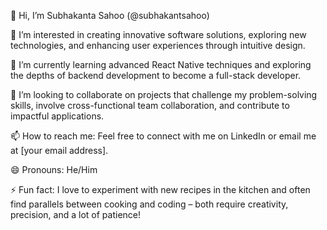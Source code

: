 👋 Hi, I’m Subhakanta Sahoo (@subhakantsahoo)

👀 I’m interested in creating innovative software solutions, exploring new technologies, and enhancing user experiences through intuitive design.

🌱 I’m currently learning advanced React Native techniques and exploring the depths of backend development to become a full-stack developer.

💞️ I’m looking to collaborate on projects that challenge my problem-solving skills, involve cross-functional team collaboration, and contribute to impactful applications.

📫 How to reach me: Feel free to connect with me on LinkedIn or email me at [your email address].

😄 Pronouns: He/Him

⚡ Fun fact: I love to experiment with new recipes in the kitchen and often find parallels between cooking and coding – both require creativity, precision, and a lot of patience!
<!---
subhakantsahoo/subhakantsahoo is a ✨ special ✨ repository because its `README.md` (this file) appears on your GitHub profile.
You can click the Preview link to take a look at your changes.
--->
